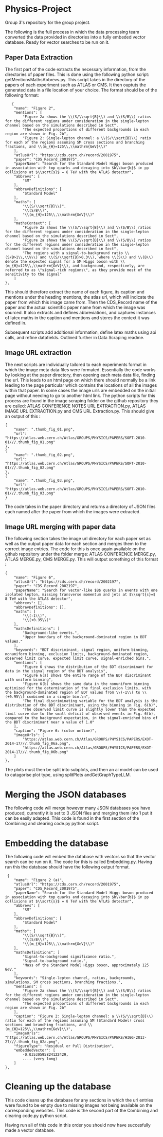 # Physics-Project
Group 3's repository for the group project.

The following is the full process in which the data processing team converted the data provided in directories into a fully embeded vector database. Ready for vector searches to be run on it.

## Paper Data Extraction

The first part of the code extracts the necessary information, from the directories of paper files. This is done using the following python script: getMentionsMathsAbbrevs.py.
This script takes in the directory of the papers of each experiment such as ATLAS or CMS. It then ouptuts the generated data in a file location of your choice. The format should be of the following format:


       {
        "name": "Figure 2",
        "mentions": [
            "Figure 2a shows the \\(S/\\sqrt{B}\\) and \\(S/B\\) ratios for the different regions under consideration in the single-lepton channel based on the simulations described in Sect",
            "The expected proportions of different backgrounds in each region are shown in Fig. 2b",
            "Figure 2: Single-lepton channel: a \\(S/\\sqrt{B}\\) ratio for each of the regions assuming SM cross sections and branching fractions, and \\(m_{H}=125\\,\\mathrm{GeV}\\)"
        ],
        "atlusUrl": "https://cds.cern.ch/record/2001975",
        "paper": "CDS_Record_2001975",
        "paperName": "Search for the Standard Model Higgs boson produced in association with top quarks and decaying into $b\\bar{b}$ in pp collisions at $\\sqrt{s}$ = 8 TeV with the ATLAS detector",
        "abbrevs": [
            "SM"
        ],
        "abbrevDefinitions": [
            "Standard Model"
        ],
        "maths": [
            "\\(S/\\sqrt{B}\\)",
            "\\(S/B\\)",
            "\\(m_{H}=125\\,\\mathrm{GeV}\\)"
        ],
        "mathsContext": [
            "Figure 2a shows the \\(S/\\sqrt{B}\\) and \\(S/B\\) ratios for the different regions under consideration in the single-lepton channel based on the simulations described in Sect",
            "Figure 2a shows the \\(S/\\sqrt{B}\\) and \\(S/B\\) ratios for the different regions under consideration in the single-lepton channel based on the simulations described in Sect",
            "The regions with a signal-to-background ratio \\(S/B>1\\,\\%\\) and \\(S/\\sqrt{B}>0.3\\), where \\(S\\) and \\(B\\) denote the expected signal for a SM Higgs boson with \\(m_{H}=125\\,\\mathrm{GeV}\\), and background, respectively, are referred to as \"signal-rich regions\", as they provide most of the sensitivity to the signal"
        ]
    },


This should therefore extract the name of each figure, its caption and mentions under the heading mentions, the atlas url, which will indicate the paper from which this image came from. Then the CDS_Record name of the paper and the actual scientific paper name from which the image was sourced. It also extracts and defines abbreviations, and captures instances of latex maths in the caption and mentions and stores the context it was defined in.

Subsequent scripts add additional information, define latex maths using api calls, and refine datafields. Outlined further in Data Scraping readme.

## Image URL extraction

The next scripts are individually tailored to each experiments format in which the image meta data files were formated. Essentially the code works by looking at the paper directory, then opening each meta data file, finding the url. This leads to an html page on which there should normally be a link leading to the page particular which contains the locations of all the images within that paper. In some cases the image urls are embedded on the initial page without needing to go to another html link.
The python scripts for this process are found in the image scraping folder on the github repository they are called: ATLAS CONFERENCE NOTES URL EXTRACTION.py, ATLAS IMAGE URL EXTRACTION.py and CMS URL Extraction.py. This should give an output of this : 


    {
        "name": ".thumb_fig_01.png",
        "url": "https://atlas.web.cern.ch/Atlas/GROUPS/PHYSICS/PAPERS/SOFT-2010-01///.thumb_fig_01.png"
    },
    {
        "name": ".thumb_fig_02.png",
        "url": "https://atlas.web.cern.ch/Atlas/GROUPS/PHYSICS/PAPERS/SOFT-2010-01///.thumb_fig_02.png"
    },
    {
        "name": ".thumb_fig_03.png",
        "url": "https://atlas.web.cern.ch/Atlas/GROUPS/PHYSICS/PAPERS/SOFT-2010-01///.thumb_fig_03.png"
    }
The code takes in the paper directory and returns a directory of JSON files each named after the paper from which the images were extracted.

## Image URL merging with paper data 

The following section takes the image url directory for each paper set as well as the output paper data for each section and merges them to the correct image entries.
The code for this is once again available on the github repository under the folder merge: ATLAS CONFERENCE MERGE.py, ATLAS MERGE.py, CMS MERGE.py.
This will output something of this format :

    {
        "name": "Figure 6",
        "atlusUrl": "https://cds.cern.ch/record/2002197",
        "paper": "CDS_Record_2002197",
        "paperName": "Search for vector-like $B$ quarks in events with one isolated lepton, missing transverse momentum and jets at $\\sqrt{s}=$ 8 TeV with the ATLAS detector",
        "abbrevs": [],
        "abbrevDefinitions": [],
        "maths": [
            "\\(-1\\)",
            "\\(+0.95\\)"
        ],
        "mathsDefinitions": [
            "Background-like events.",
            "Upper boundary of the background-dominated region in BDT values."
        ],
        "keywords": "BDT discriminant, signal region, uniform binning, nonuniform binning, exclusion limits, background-dominated region, observed limit curve, expected limit curve, signal-enriched bins.",
        "mentions": [
            "Figure 6 shows the distribution of the BDT discriminant for data in the signal region of the BDT analysis",
            "Figure 6(a) shows the entire range of the BDT discriminant with uniform binning",
            "Figure 6(b) shows the same data in the nonuniform binning optimized for the determination of the final exclusion limits, with the background-dominated region of BDT values from \\(-1\\) to \\(+0.95\\) combined in a single bin.\n",
            "The final discriminating variable for the BDT analysis is the distribution of the BDT discriminant, using the binning in Fig. 6(b)",
            "The observed limit curve is slightly lower than the expected limit curve due to the small deficit of observed events in Fig. 6(b), compared to the background expectation, in the signal-enriched bins of the BDT discriminant near a value of 1.0"
        ],
        "caption": "Figure 6: (color online)",
        "imageUrls": [
            "https://atlas.web.cern.ch/Atlas/GROUPS/PHYSICS/PAPERS/EXOT-2014-17///.thumb_fig_06a.png",
            "https://atlas.web.cern.ch/Atlas/GROUPS/PHYSICS/PAPERS/EXOT-2014-17///.thumb_fig_06b.png"
        ]
    },

The plots must then be split into subplots, and then an ai model can be used to catagorise plot type, using splitPlots andGetGraphTypeLLM.

# Merging the JSON databases 

The following code will merge however many JSON databases you have produced, currently it is set to 3 JSON files and merging them into 1 put it can be easily adapted. This code is found in the first section of the Combining and clearing code.py python script.

# Embedding the database

The following code will embed the database with vectors so that the vector search can be run on it. The code for this is called Embedding.py. Having run this the database should have the following output format.

     {
        "name": "Figure 2 (a)",
        "atlusUrl": "https://cds.cern.ch/record/2001975",
        "paper": "CDS_Record_2001975",
        "paperName": "Search for the Standard Model Higgs boson produced in association with top quarks and decaying into $b\\bar{b}$ in pp collisions at $\\sqrt{s}$ = 8 TeV with the ATLAS detector",
        "abbrevs": [
            "SM"
        ],
        "abbrevDefinitions": [
            "Standard Model"
        ],
        "maths": [
            "\\(S/\\sqrt{B}\\)",
            "\\(S/B\\)",
            "\\(m_{H}=125\\,\\mathrm{GeV}\\)"
        ],
        "mathsDefinitions": [
            "Signal-to-background significance ratio.",
            "Signal-to-background ratio.",
            "Mass of the Standard Model Higgs boson, approximately 125 GeV."
        ],
        "keywords": "Single-lepton channel, ratios, backgrounds, simulations, SM cross sections, branching fractions.",
        "mentions": [
            "Figure 2a shows the \\(S/\\sqrt{B}\\) and \\(S/B\\) ratios for the different regions under consideration in the single-lepton channel based on the simulations described in Sect",
            "The expected proportions of different backgrounds in each region are shown in Fig. 2b"
        ],
        "caption": "Figure 2: Single-lepton channel: a \\(S/\\sqrt{B}\\) ratio for each of the regions assuming SM (Standard Model) cross sections and branching fractions, and \\(m_{H}=125\\,\\mathrm{GeV}\\)",
        "imageUrls": "https://atlas.web.cern.ch/Atlas/GROUPS/PHYSICS/PAPERS/HIGG-2013-27///.thumb_fig_02a.png",
        "figureType": "Residual or Pull Distribution",
        "embeddedVector": [
            -0.03530595824122429,
            .... (very long)
        ]
    },

# Cleaning up the database
This code cleans up the database for any sections in which the url entries were found to be empty due to missing images not being available on the corresponding websites.
This code is the second part of the Combining and clearing code.py python script.

Having run all of this code in this order you should now have succesfully made a vector database.
